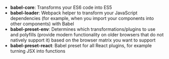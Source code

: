- **babel-core**: Transforms your ES6 code into ES5
- **babel-loader**: Webpack helper to transform your JavaScript dependencies (for example, when you import your components into other components) with Babel
- **babel-preset-env**: Determines which transformations/plugins to use and polyfills (provide modern functionality on older browsers that do not natively support it) based on the browser matrix you want to support
- **babel-preset-react**: Babel preset for all React plugins, for example turning JSX into functions